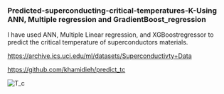### Predicted-superconducting-critical-temperatures-K-Using ANN, Multiple regression and GradientBoost_regression
I have used ANN, Multiple Linear regression, and XGBoostregressor to predict the critical temperature of superconductors materials.

https://archive.ics.uci.edu/ml/datasets/Superconductivty+Data

https://github.com/khamidieh/predict_tc


![T_c](SuperT_c2.png)
